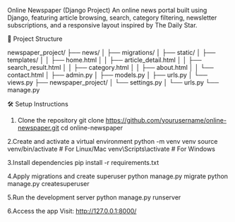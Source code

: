 Online Newspaper (Django Project)
An online news portal built using Django, featuring article browsing, search, category filtering, newsletter subscriptions, and a responsive layout inspired by The Daily Star.

📂 Project Structure

newspaper_project/
├── news/
│   ├── migrations/
│   ├── static/
│   ├── templates/
│   │   ├── home.html
│   │   ├── article_detail.html
│   │   ├── search_result.html
│   │   ├── category.html
│   │   ├── about.html
│   │   └── contact.html
│   ├── admin.py
│   ├── models.py
│   ├── urls.py
│   └── views.py
├── newspaper_project/
│   └── settings.py
│   └── urls.py
└── manage.py

🛠️ Setup Instructions

1. Clone the repository
git clone https://github.com/yourusername/online-newspaper.git
cd online-newspaper

2.Create and activate a virtual environment
python -m venv venv
source venv/bin/activate  # For Linux/Mac
venv\Scripts\activate     # For Windows

3.Install dependencies
pip install -r requirements.txt

4.Apply migrations and create superuser
python manage.py migrate
python manage.py createsuperuser

5.Run the development server
python manage.py runserver

6.Access the app
Visit: http://127.0.0.1:8000/
